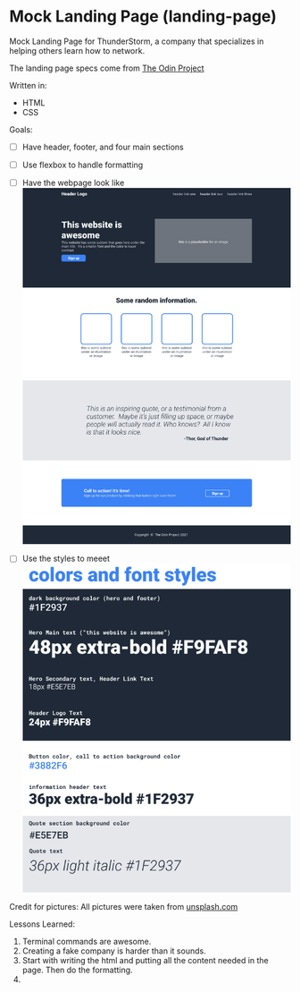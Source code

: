 # Mock Landing Page (landing-page)
Mock Landing Page for ThunderStorm, a company that specializes in helping others learn how to network.

The landing page specs come from [The Odin Project](https://www.theodinproject.com/)

Written in:
* HTML
* CSS

Goals:
- [ ] Have header, footer, and four main sections
- [ ] Use flexbox to handle formatting
- [ ] Have the webpage look like ![example page](./examples/example-page.png)

- [ ] Use the styles to meeet ![specs](./examples/specs.png)

Credit for pictures: All pictures were taken from [unsplash.com](https://www.unsplash.com)

Lessons Learned:
1. Terminal commands are awesome.
2. Creating a fake company is harder than it sounds.
3. Start with writing the html and putting all the content needed in the page. Then do the formatting.
4. 